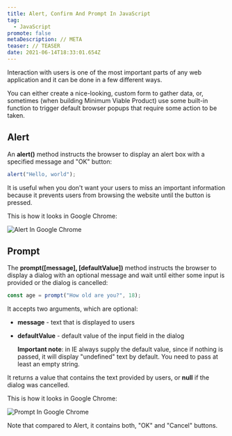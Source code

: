 ```yaml
---
title: Alert, Confirm And Prompt In JavaScript
tag:
  - JavaScript
promote: false
metaDescription: // META
teaser: // TEASER
date: 2021-06-14T18:33:01.654Z
---
```

Interaction with users is one of the most important parts of any web application and it can be done in a few different ways.

You can either create a nice-looking, custom form to gather data, or, sometimes (when building Minimum Viable Product) use some built-in function to trigger default browser popups that require some action to be taken.

## Alert

An **alert()** method instructs the browser to display an alert box with a specified message and "OK" button:

```javascript
alert("Hello, world");
```

It is useful when you don't want your users to miss an important information because it prevents users from browsing the website until the button is pressed.

This is how it looks in Google Chrome:

![Alert In Google Chrome](/img/screenshot-2021-06-13-at-20.45.14.png "Alert In Google Chrom")

## Prompt

The **prompt(\[message], \[defaultValue])** method instructs the browser to display a dialog with an optional message and wait until either some input is provided or the dialog is cancelled:

```javascript
const age = prompt("How old are you?", 18);
```

It accepts two arguments, which are optional:

* **message** - text that is displayed to users
* **defaultValue** - default value of the input field in the dialog

  **Important note**: in IE always supply the default value, since if nothing is passed, it will display "undefined" text by default. You need to pass at least an empty string.

It returns a value that contains the text provided by users, or **null** if the dialog was cancelled.

This is how it looks in Google Chrome:

![Prompt In Google Chrome](/img/screenshot-2021-06-13-at-20.54.17.png "Prompt In Google Chrome")

Note that compared to Alert, it contains both, "OK" and  "Cancel" buttons.
